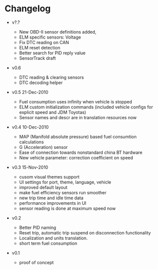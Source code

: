  Changelog
==============
 - v?.?
   - New OBD-II sensor definitions added,
   - ELM specific sensors: Voltage
   - Fix DTC reading on CAN
   - ELM reset detection
   - Better search for PID reply value
   - SensorTrack draft

 - v0.6
   - DTC reading & clearing sensors
   - DTC decoding helper

 - v0.5 21-Dec-2010
   - Fuel consumption uses infinity when vehicle is stopped
   - ELM custom initialization commands (included vehicle configs for explicit speed and JDM Toyotas)
   - Sensor names and descr are in translation resources now

 - v0.4 10-Dec-2010
   - MAP (Manifold absolute pressure) based fuel consumtion calculations
   - G (Acceleration) sensor
   - Ease of connection towards nonstandard china BT hardware
   - New vehicle parameter: correction coefficient on speed

 - v0.3 15-Nov-2010
   - cusom visual themes support
   - UI settings for port, theme, language, vehicle
   - improved default layout
   - make fuel efficiency sensors run smoother
   - new trip time and idle time data
   - performance improvements in UI
   - sensor reading is done at maximum speed now

 - v0.2
   - Better PID naming
   - Reset trip, automatic trip suspend on disconnection functionality
   - Localization and units translation.
   - short term fuel consumption

 - v0.1
   - proof of concept
